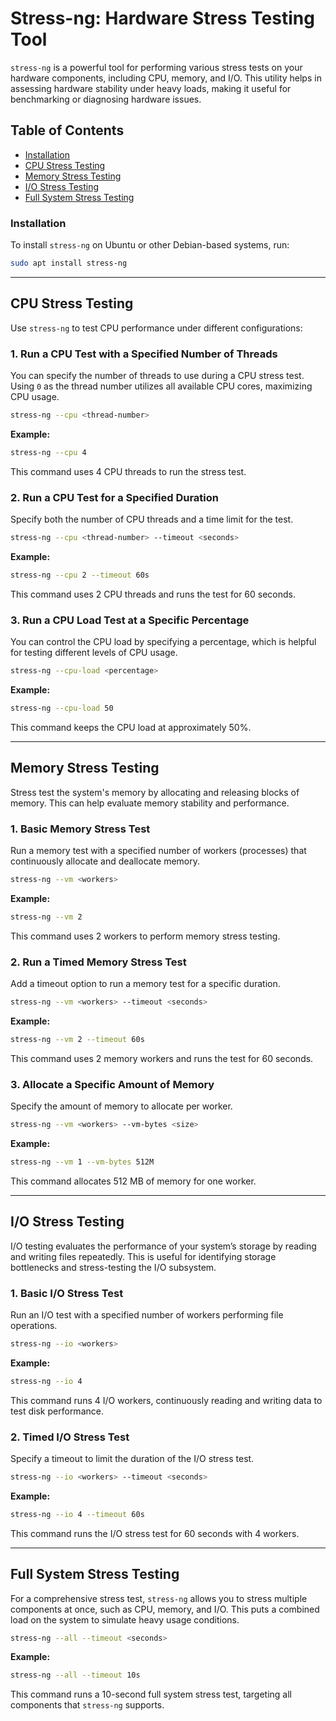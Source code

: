 # Stress-ng: Hardware Stress Testing Tool

`stress-ng` is a powerful tool for performing various stress tests on your hardware components, including CPU, memory, and I/O. This utility helps in assessing hardware stability under heavy loads, making it useful for benchmarking or diagnosing hardware issues.

## Table of Contents
- [Installation](#installation)
- [CPU Stress Testing](#cpu-stress-testing)
- [Memory Stress Testing](#memory-stress-testing)
- [I/O Stress Testing](#io-stress-testing)
- [Full System Stress Testing](#full-system-stress-testing)

### Installation

To install `stress-ng` on Ubuntu or other Debian-based systems, run:
```bash
sudo apt install stress-ng
```

---

## CPU Stress Testing

Use `stress-ng` to test CPU performance under different configurations:

### 1. Run a CPU Test with a Specified Number of Threads

You can specify the number of threads to use during a CPU stress test. Using `0` as the thread number utilizes all available CPU cores, maximizing CPU usage.

```bash
stress-ng --cpu <thread-number>
```

**Example:**
```bash
stress-ng --cpu 4
```
This command uses 4 CPU threads to run the stress test.

### 2. Run a CPU Test for a Specified Duration

Specify both the number of CPU threads and a time limit for the test.

```bash
stress-ng --cpu <thread-number> --timeout <seconds>
```

**Example:**
```bash
stress-ng --cpu 2 --timeout 60s
```
This command uses 2 CPU threads and runs the test for 60 seconds.

### 3. Run a CPU Load Test at a Specific Percentage

You can control the CPU load by specifying a percentage, which is helpful for testing different levels of CPU usage.

```bash
stress-ng --cpu-load <percentage>
```

**Example:**
```bash
stress-ng --cpu-load 50
```
This command keeps the CPU load at approximately 50%.

---

## Memory Stress Testing

Stress test the system's memory by allocating and releasing blocks of memory. This can help evaluate memory stability and performance.

### 1. Basic Memory Stress Test

Run a memory test with a specified number of workers (processes) that continuously allocate and deallocate memory.

```bash
stress-ng --vm <workers>
```

**Example:**
```bash
stress-ng --vm 2
```
This command uses 2 workers to perform memory stress testing.

### 2. Run a Timed Memory Stress Test

Add a timeout option to run a memory test for a specific duration.

```bash
stress-ng --vm <workers> --timeout <seconds>
```

**Example:**
```bash
stress-ng --vm 2 --timeout 60s
```
This command uses 2 memory workers and runs the test for 60 seconds.

### 3. Allocate a Specific Amount of Memory

Specify the amount of memory to allocate per worker. 

```bash
stress-ng --vm <workers> --vm-bytes <size>
```

**Example:**
```bash
stress-ng --vm 1 --vm-bytes 512M
```
This command allocates 512 MB of memory for one worker.

---

## I/O Stress Testing

I/O testing evaluates the performance of your system’s storage by reading and writing files repeatedly. This is useful for identifying storage bottlenecks and stress-testing the I/O subsystem.

### 1. Basic I/O Stress Test

Run an I/O test with a specified number of workers performing file operations.

```bash
stress-ng --io <workers>
```

**Example:**
```bash
stress-ng --io 4
```
This command runs 4 I/O workers, continuously reading and writing data to test disk performance.

### 2. Timed I/O Stress Test

Specify a timeout to limit the duration of the I/O stress test.

```bash
stress-ng --io <workers> --timeout <seconds>
```

**Example:**
```bash
stress-ng --io 4 --timeout 60s
```
This command runs the I/O stress test for 60 seconds with 4 workers.

---

## Full System Stress Testing

For a comprehensive stress test, `stress-ng` allows you to stress multiple components at once, such as CPU, memory, and I/O. This puts a combined load on the system to simulate heavy usage conditions.

```bash
stress-ng --all --timeout <seconds>
```

**Example:**
```bash
stress-ng --all --timeout 10s
```
This command runs a 10-second full system stress test, targeting all components that `stress-ng` supports.

